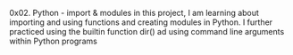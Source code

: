 0x02. Python - import & modules
in this project, I am learning about importing and using functions and creating
modules in Python. 
I further practiced using the builtin function
dir() ad using command line arguments within Python programs
